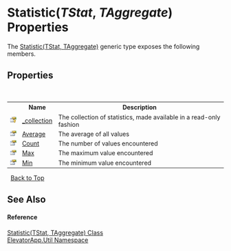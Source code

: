 # Statistic(*TStat*, *TAggregate*) Properties
 

The <a href="T_ElevatorApp_Util_Statistic_2">Statistic(TStat, TAggregate)</a> generic type exposes the following members.


## Properties
&nbsp;<table><tr><th></th><th>Name</th><th>Description</th></tr><tr><td>![Protected property](media/protproperty.gif "Protected property")</td><td><a href="P_ElevatorApp_Util_Statistic_2__collection">_collection</a></td><td>
The collection of statistics, made available in a read-only fashion</td></tr><tr><td>![Public property](media/pubproperty.gif "Public property")</td><td><a href="P_ElevatorApp_Util_Statistic_2_Average">Average</a></td><td>
The average of all values</td></tr><tr><td>![Public property](media/pubproperty.gif "Public property")</td><td><a href="P_ElevatorApp_Util_Statistic_2_Count">Count</a></td><td>
The number of values encountered</td></tr><tr><td>![Public property](media/pubproperty.gif "Public property")</td><td><a href="P_ElevatorApp_Util_Statistic_2_Max">Max</a></td><td>
The maximum value encountered</td></tr><tr><td>![Public property](media/pubproperty.gif "Public property")</td><td><a href="P_ElevatorApp_Util_Statistic_2_Min">Min</a></td><td>
The minimum value encountered</td></tr></table>&nbsp;
<a href="#statistic(*tstat*,-*taggregate*)-properties">Back to Top</a>

## See Also


#### Reference
<a href="T_ElevatorApp_Util_Statistic_2">Statistic(TStat, TAggregate) Class</a><br /><a href="N_ElevatorApp_Util">ElevatorApp.Util Namespace</a><br />